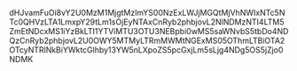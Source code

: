 dHJvamFuOi8vY2U0MzM1MjgtMzlmYS00NzExLWJjMGQtMjVhNWIxNTc5NTc0QHVzLTA1LmxpY29tLm1sOjEyNTAxCnRyb2phbjovL2NlNDMzNTI4LTM5ZmEtNDcxMS1iYzBkLTI1YTViMTU3OTU3NEBpbi0wMS5saWNvbS5tbDo4NDQzCnRyb2phbjovL2U0OWY5MTMyLTRmMWMtNGExMS05OThmLTBiOTA2OTcyNTRlNkBiYWktcGlhby13YW5nLXpoZS5pcGxjLm5sLjg4NDg5OS5jZjo0NDMK